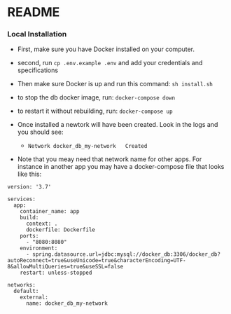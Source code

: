 # README #

### Local Installation
- First, make sure you have Docker installed on your computer.
- second, run `cp .env.example .env` and add your credentials and specifications
- Then make sure Docker is up and run this command: `sh install.sh`

- to stop the db docker image, run: `docker-compose down`
- to restart it without rebuilding, run: `docker-compose up`

- Once installed a newtork will have been created. Look in the logs and you should see: 
    - `Network docker_db_my-network   Created `
- Note that you meay need that network name for other apps. For instance in another app you may have a docker-compose file that looks like this:

```
version: '3.7'

services:
  app:
    container_name: app
    build:
      context: .
      dockerfile: Dockerfile
    ports:
      - "8080:8080"
    environment:
      - spring.datasource.url=jdbc:mysql://docker_db:3306/docker_db?autoReconnect=true&useUnicode=true&characterEncoding=UTF-8&allowMultiQueries=true&useSSL=false
    restart: unless-stopped

networks:
  default:
    external:
      name: docker_db_my-network
```
